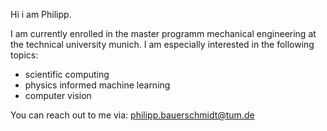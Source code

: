 Hi i am Philipp.

I am currently enrolled in the master programm mechanical engineering at the technical university munich. 
I am especially interested in the following topics:

- scientific computing
- physics informed machine learning
- computer vision

You can reach out to me via: philipp.bauerschmidt@tum.de
